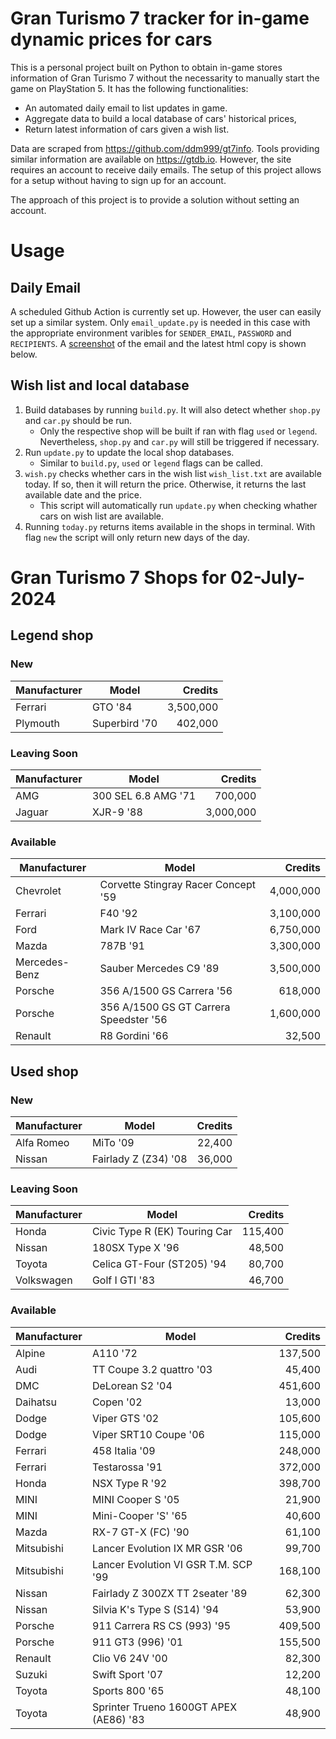 # Gran Turismo 7 tracker for in-game dynamic prices for cars

This is a personal project built on Python to obtain in-game stores information of Gran Turismo 7 without the necessarity to manually start the game on PlayStation 5. It has the following functionalities:

- An automated daily email to list updates in game.
- Aggregate data to build a local database of cars' historical prices,
- Return latest information of cars given a wish list.

Data are scraped from https://github.com/ddm999/gt7info. Tools providing similar information are available on https://gtdb.io. However, the site requires an account to receive daily emails. The setup of this project allows for a setup without having to sign up for an account.

The approach of this project is to provide a solution without setting an account.

# Usage

## Daily Email

A scheduled Github Action is currently set up. However, the user can easily set up a similar system. Only `email_update.py` is needed in this case with the appropriate environment varibles for `SENDER_EMAIL`, `PASSWORD` and `RECIPIENTS`. A [screenshot](https://raw.githubusercontent.com/marcohoucheng/Gran-Turismo-7-Price-Tracker/main/data/email_screenshot.png) of the email and the latest html copy is shown below.

## Wish list and local database

1. Build databases by running `build.py`. It will also detect whether `shop.py` and `car.py` should be run.
    - Only the respective shop will be built if ran with flag `used` or `legend`. Nevertheless, `shop.py` and `car.py` will still be triggered if necessary.
2. Run `update.py` to update the local shop databases.
    - Similar to `build.py`, `used` or `legend` flags can be called.
3. `wish.py` checks whether cars in the wish list `wish_list.txt` are available today. If so, then it will return the price. Otherwise, it returns the last available date and the price.
    - This script will automatically run `update.py` when checking whather cars on wish list are available.
4. Running `today.py` returns items available in the shops in terminal. With flag `new` the script will only return new days of the day.


# Gran Turismo 7 Shops for 02-July-2024



## Legend shop

### New
 | Manufacturer | Model | Credits |
 | --- | --- | --: |
|Ferrari|GTO '84|3,500,000|
|Plymouth|Superbird '70|402,000|

### Leaving Soon
 | Manufacturer | Model | Credits |
 | --- | --- | --: |
|AMG|300 SEL 6.8 AMG '71|700,000|
|Jaguar|XJR-9 '88|3,000,000|

### Available
 | Manufacturer | Model | Credits |
 | --- | --- | --: |
|Chevrolet|Corvette Stingray Racer Concept '59|4,000,000|
|Ferrari|F40 '92|3,100,000|
|Ford|Mark IV Race Car '67|6,750,000|
|Mazda|787B '91|3,300,000|
|Mercedes-Benz|Sauber Mercedes C9 '89|3,500,000|
|Porsche|356 A/1500 GS Carrera '56|618,000|
|Porsche|356 A/1500 GS GT Carrera Speedster '56|1,600,000|
|Renault|R8 Gordini '66|32,500|


## Used shop

### New
 | Manufacturer | Model | Credits |
 | --- | --- | --: |
|Alfa Romeo|MiTo '09|22,400|
|Nissan|Fairlady Z (Z34) '08|36,000|

### Leaving Soon
 | Manufacturer | Model | Credits |
 | --- | --- | --: |
|Honda|Civic Type R (EK) Touring Car|115,400|
|Nissan|180SX Type X '96|48,500|
|Toyota|Celica GT-Four (ST205) '94|80,700|
|Volkswagen|Golf I GTI '83|46,700|

### Available
 | Manufacturer | Model | Credits |
 | --- | --- | --: |
|Alpine|A110 '72|137,500|
|Audi|TT Coupe 3.2 quattro '03|45,400|
|DMC|DeLorean S2 '04|451,600|
|Daihatsu|Copen '02|13,000|
|Dodge|Viper GTS '02|105,600|
|Dodge|Viper SRT10 Coupe '06|115,000|
|Ferrari|458 Italia '09|248,000|
|Ferrari|Testarossa '91|372,000|
|Honda|NSX Type R '92|398,700|
|MINI|MINI Cooper S '05|21,900|
|MINI|Mini-Cooper 'S' '65|40,600|
|Mazda|RX-7 GT-X (FC) '90|61,100|
|Mitsubishi|Lancer Evolution IX MR GSR '06|99,700|
|Mitsubishi|Lancer Evolution VI GSR T.M. SCP '99|168,100|
|Nissan|Fairlady Z 300ZX TT 2seater '89|62,300|
|Nissan|Silvia K's Type S (S14) '94|53,900|
|Porsche|911 Carrera RS CS (993) '95|409,500|
|Porsche|911 GT3 (996) '01|155,500|
|Renault|Clio V6 24V '00|82,300|
|Suzuki|Swift Sport '07|12,200|
|Toyota|Sports 800 '65|48,100|
|Toyota|Sprinter Trueno 1600GT APEX (AE86) '83|48,900|
